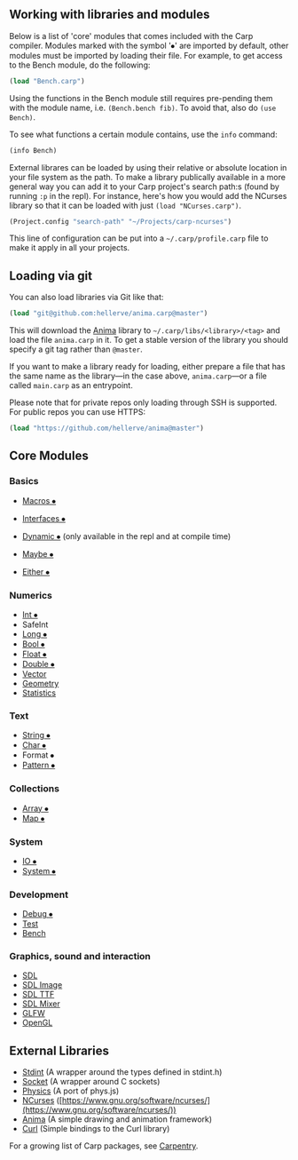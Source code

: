 ## Working with libraries and modules

Below is a list of 'core' modules that comes included with the Carp compiler.
Modules marked with the symbol '⦁' are imported by default, other modules must be imported by loading their file. For example, to get access to the Bench module, do the following:

```clojure
(load "Bench.carp")
```

Using the functions in the Bench module still requires pre-pending them with the module name, i.e. `(Bench.bench fib)`. To avoid that, also do `(use Bench)`.

To see what functions a certain module contains, use the `info` command:

```clojure
(info Bench)
```

External librares can be loaded by using their relative or absolute location in your file system as the path. To make a library publically available in a more general way you can add it to your Carp project's search path:s (found by running `:p` in the repl). For instance, here's how you would add the NCurses library so that it can be loaded with just `(load "NCurses.carp")`.

```clojure
(Project.config "search-path" "~/Projects/carp-ncurses")
```

This line of configuration can be put into a `~/.carp/profile.carp` file to make it apply in all your projects.

## Loading via git

You can also load libraries via Git like that:

```clojure
(load "git@github.com:hellerve/anima.carp@master")
```

This will download the [Anima](https://github.com/hellerve/anima) library to
`~/.carp/libs/<library>/<tag>` and load the file `anima.carp` in it. To get a
stable version of the library you should specify a git tag rather than
`@master`.

If you want to make a library ready for loading, either prepare a file that has the same name
as the library—in the case above, `anima.carp`—or a file called `main.carp` as
an entrypoint.

Please note that for private repos only loading through SSH is supported. For public repos you can use HTTPS:

```clojure
(load "https://github.com/hellerve/anima@master")
```

## Core Modules

### Basics
* [Macros ⦁](../core/Macros.carp)
* [Interfaces ⦁](../core/Interfaces.carp)
* [Dynamic ⦁](http://carp-lang.github.io/Carp/core/Dynamic.html) (only available in the repl and at compile time)

* [Maybe ⦁](http://carp-lang.github.io/Carp/core/Maybe.html)
* [Either ⦁](http://carp-lang.github.io/Carp/core/Either.html)

### Numerics
* [Int ⦁](http://carp-lang.github.io/Carp/core/Int.html)
* SafeInt
* [Long ⦁](http://carp-lang.github.io/Carp/core/Long.html)
* [Bool ⦁](http://carp-lang.github.io/Carp/core/Bool.html)
* [Float ⦁](http://carp-lang.github.io/Carp/core/Float.html)
* [Double ⦁](http://carp-lang.github.io/Carp/core/Double.html)
* [Vector](http://carp-lang.github.io/Carp/core/Vector.html)
* [Geometry](http://carp-lang.github.io/Carp/core/Geometry.html)
* [Statistics](http://carp-lang.github.io/Carp/core/Statistics.html)

### Text
* [String ⦁](http://carp-lang.github.io/Carp/core/String.html)
* [Char ⦁](http://carp-lang.github.io/Carp/core/Char.html)
* Format ⦁
* [Pattern ⦁](http://carp-lang.github.io/Carp/core/Pattern.html)

### Collections
* [Array ⦁](http://carp-lang.github.io/Carp/core/Array.html)
* [Map ⦁](http://carp-lang.github.io/Carp/core/Map.html)

### System
* [IO ⦁](http://carp-lang.github.io/Carp/core/IO.html)
* [System ⦁](http://carp-lang.github.io/Carp/core/System.html)

### Development
* [Debug ⦁](http://carp-lang.github.io/Carp/core/Debug.html)
* [Test](http://carp-lang.github.io/Carp/core/Test.html)
* [Bench](http://carp-lang.github.io/Carp/core/Bench.html)

### Graphics, sound and interaction
* [SDL](http://carp-lang.github.io/Carp/sdl/SDL_index.html)
* [SDL Image](http://carp-lang.github.io/Carp/sdl/IMG.html)
* [SDL TTF](http://carp-lang.github.io/Carp/sdl/TTF.html)
* [SDL Mixer](http://carp-lang.github.io/Carp/sdl/Mixer.html)
* [GLFW](../core/GLFW.carp)
* [OpenGL](../core/OpenGL.carp)

## External Libraries
* [Stdint](https://github.com/hellerve/stdint) (A wrapper around the types defined in stdint.h)
* [Socket](https://github.com/hellerve/socket) (A wrapper around C sockets)
* [Physics](https://github.com/hellerve/physics) (A port of phys.js)
* [NCurses](https://github.com/eriksvedang/carp-ncurses) ([https://www.gnu.org/software/ncurses/](https://www.gnu.org/software/ncurses/))
* [Anima](https://github.com/hellerve/anima) (A simple drawing and animation framework)
* [Curl](https://github.com/eriksvedang/carp-curl) (Simple bindings to the Curl library)

For a growing list of Carp packages, see [Carpentry](https://github.com/carpentry-org).

